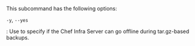 This subcommand has the following options:

`-y`, `--yes`

:   Use to specify if the Chef Infra Server can go offline during
    tar.gz-based backups.